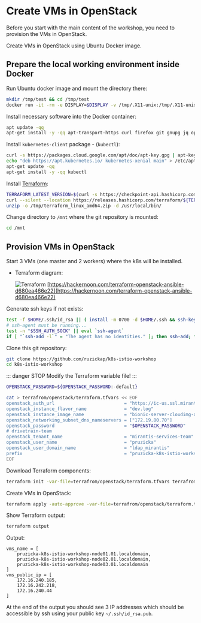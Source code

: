 # Create VMs in OpenStack

Before you start with the main content of the workshop, you need to provision
the VMs in OpenStack.

Create VMs in OpenStack using Ubuntu Docker image.

## Prepare the local working environment inside Docker

Run Ubuntu docker image and mount the directory there:

```bash
mkdir /tmp/test && cd /tmp/test
docker run -it -rm -e DISPLAY=$DISPLAY -v /tmp/.X11-unix:/tmp/.X11-unix -v $PWD:/mnt ubuntu
```

Install necessary software into the Docker container:

```bash
apt update -qq
apt-get install -y -qq apt-transport-https curl firefox git gnupg jq openssh-client psmisc siege sudo unzip vim > /dev/null
```

Install `kubernetes-client` package - (`kubectl`):

```bash
curl -s https://packages.cloud.google.com/apt/doc/apt-key.gpg | apt-key add -
echo "deb https://apt.kubernetes.io/ kubernetes-xenial main" > /etc/apt/sources.list.d/kubernetes.list
apt-get update -qq
apt-get install -y -qq kubectl
```

Install [Terraform](https://www.terraform.io/):

```bash
TERRAFORM_LATEST_VERSION=$(curl -s https://checkpoint-api.hashicorp.com/v1/check/terraform | jq -r -M ".current_version")
curl --silent --location https://releases.hashicorp.com/terraform/${TERRAFORM_LATEST_VERSION}/terraform_${TERRAFORM_LATEST_VERSION}_linux_amd64.zip --output /tmp/terraform_linux_amd64.zip
unzip -o /tmp/terraform_linux_amd64.zip -d /usr/local/bin/
```

Change directory to `/mnt` where the git repository is mounted:

```bash
cd /mnt
```

## Provision VMs in OpenStack

Start 3 VMs (one master and 2 workers) where the k8s will be installed.

* Terraform diagram:

  ![Terraform](https://cdn-images-1.medium.com/max/1200/1*lYFNHNM03biX_95IQMayUw.png "Terraform")
  [https://hackernoon.com/terraform-openstack-ansible-d680ea466e22](https://hackernoon.com/terraform-openstack-ansible-d680ea466e22)

Generate ssh keys if not exists:

```bash
test -f $HOME/.ssh/id_rsa || ( install -m 0700 -d $HOME/.ssh && ssh-keygen -b 2048 -t rsa -f $HOME/.ssh/id_rsa -q -N "" )
# ssh-agent must be running...
test -n "$SSH_AUTH_SOCK" || eval `ssh-agent`
if [ "`ssh-add -l`" = "The agent has no identities." ]; then ssh-add; fi
```

Clone this git repository:

```bash
git clone https://github.com/ruzickap/k8s-istio-workshop
cd k8s-istio-workshop
```

::: danger STOP
Modify the Terraform variable file!
:::

```bash
OPENSTACK_PASSWORD=${OPENSTACK_PASSWORD:-default}

cat > terrafrom/openstack/terraform.tfvars << EOF
openstack_auth_url                          = "https://ic-us.ssl.mirantis.net:5000/v3"
openstack_instance_flavor_name              = "dev.log"
openstack_instance_image_name               = "bionic-server-cloudimg-amd64-20190119"
openstack_networking_subnet_dns_nameservers = ["172.19.80.70"]
openstack_password                          = "$OPENSTACK_PASSWORD"
# drivetrain-team
openstack_tenant_name                       = "mirantis-services-team"
openstack_user_name                         = "pruzicka"
openstack_user_domain_name                  = "ldap_mirantis"
prefix                                      = "pruzicka-k8s-istio-workshop"
EOF
```

Download Terraform components:

```bash
terraform init -var-file=terrafrom/openstack/terraform.tfvars terrafrom/openstack
```

Create VMs in OpenStack:

```bash
terraform apply -auto-approve -var-file=terrafrom/openstack/terraform.tfvars terrafrom/openstack
```

Show Terraform output:

```bash
terraform output
```

Output:

```shell
vms_name = [
    pruzicka-k8s-istio-workshop-node01.01.localdomain,
    pruzicka-k8s-istio-workshop-node02.01.localdomain,
    pruzicka-k8s-istio-workshop-node03.01.localdomain
]
vms_public_ip = [
    172.16.240.185,
    172.16.242.218,
    172.16.240.44
]
```

At the end of the output you should see 3 IP addresses which should be accessible by ssh using your public key `~/.ssh/id_rsa.pub`.
